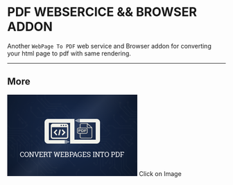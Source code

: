 PDF WEBSERCICE && BROWSER ADDON
===================


Another ```WebPage To PDF``` web service and Browser addon for converting your html page to pdf with same rendering.

----------


More
-------------

[![](https://raw.githubusercontent.com/sidsonAidson/convert-webpage-topdf-webExtension/master/client/ico/logo.png)](https://sidson-aidson-pdf-server.herokuapp.com/)
Click on Image

